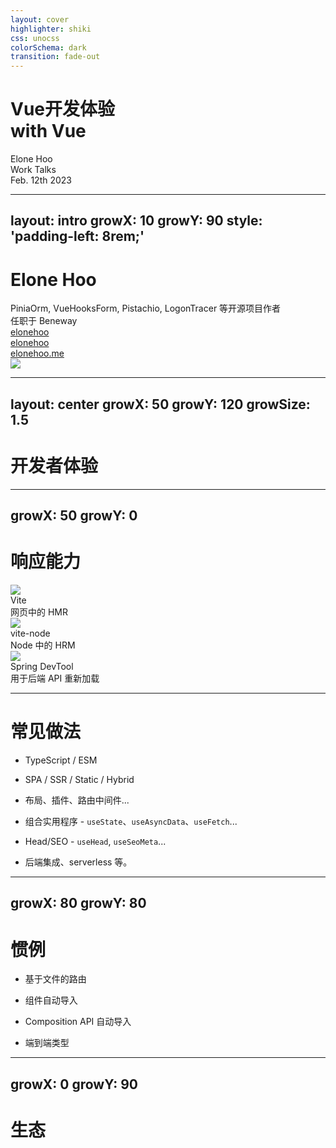 ```yaml
---
layout: cover
highlighter: shiki
css: unocss
colorSchema: dark
transition: fade-out
---
```


<h1 flex="~ col">
<div>Vue开发体验</div>
<div flex="~ gap3" items-center>with <span inline-block i-logos:vue text-1.2em mb-2/> <b font-bold>Vue</b></div>
</h1>

<div uppercase text-sm tracking-widest>
Elone Hoo
</div>

<div abs-br mx-10 my-12 flex="~ col" text-sm text-right>
  <div>Work Talks</div>
  <div text-sm opacity-50>Feb. 12th 2023</div>
</div>

---
layout: intro
growX: 10
growY: 90
style: 'padding-left: 8rem;'
---

# Elone Hoo

<div class="leading-8 opacity-80">
PiniaOrm, VueHooksForm, Pistachio, LogonTracer 等开源项目作者<br>
任职于 Beneway<br>
</div>

<div my-10 w-min grid="~ cols-[40px_1fr] gap-y4" items-center justify-center>
  <div i-ri-github-line op50 ma text-xl/>
  <div><a href="https://github.com/elonehoo" target="_blank">elonehoo</a></div>
  <div i-ri-twitter-line op50 ma text-xl/>
  <div><a href="https://twitter.com/elonehoo" target="_blank">elonehoo</a></div>
  <div i-ri-user-3-line op50 ma text-xl/>
  <div><a href="https://elonehoo.me" target="_blank">elonehoo.me</a></div>
</div>

<img src="https://elonehoo.me/avatar.png" rounded-full w-40 abs-tr mt-16 mr-12/>

<div flex="~ gap2">

</div>

<!--

-->

---
layout: center
growX: 50
growY: 120
growSize: 1.5
---

# 开发者体验

<!--
让我们从谈论开发者体验开始。这些年我们越来越频繁地听说开发者体验。 框架在改善开发人员体验方面付出了很多努力，使我们的工作更有效率和成果，当然还有更好的体验。在这里，我想把这个大概念分成不同的部分，看看我们做了什么来真正从框架的角度有所不同。
-->

---
growX: 50
growY: 0
---

# 响应能力

<div flex="~" justify-evenly items-center h-90>
<v-clicks>

<div flex="~ col" items-center>
<img w-20 mb6 src="/vite.svg">
<div text-2xl>Vite</div>
<div text-base op50>网页中的 HMR</div>
</div>

<div flex="~ col" items-center>
<img w-20 mb6 src="/vite-node.svg">
<div text-2xl>vite-node</div>
<div text-base op50>Node 中的 HRM</div>
</div>

<div flex="~ col" items-center>
<img w-20 mb6 src="/spring-devtool.svg">
<div text-2xl>Spring DevTool</div>
<div text-base op50>用于后端 API 重新加载</div>
</div>

</v-clicks>
</div>

<!--
我要选择的第一件事是“响应能力”，也就是我们俗称的HMR。

在 Vue 3 中，我们将默认的捆绑器切换为 Vite，该工具以其即时热模块替换而闻名，或者称为 HMR。 它使您几乎可以立即看到从代码到应用程序的更改，并创建了一个很好的工作流程和反馈循环。

在服务器端渲染上，我们使用 `vite-node`，与 Vitest 相同的引擎，在服务器端执行 HMR。

最后，我们介绍了 Spring DevTool，除了它提供的许多很棒的功能外，它还在开发时为服务器 API 提供热重载。 还记得每次更改后端 API 时需要重新启动节点进程的时间吗？ SpringBoot 不再如此！

结合所有这些工具，我们能够使您的应用程序对您所做的任何更改做出改变，无论是客户端代码、ssr 还是服务器端 API。
-->

---

# 常见做法

<v-clicks>

- TypeScript / ESM

- SPA / SSR / Static / Hybrid
- 布局、插件、路由中间件...
- 组合实用程序 - `useState`、`useAsyncData`、`useFetch`...
- Head/SEO - `useHead`, `useSeoMeta`...
- 后端集成、serverless 等。

</v-clicks>

<!--
作为一个框架，Vue 社区提供了很多通用的内置实践。

感谢 Vite 提供了 TypeScript 和 ESM 的开箱即用。

Vue 社区还使构建单页应用程序、服务器端呈现、静态站点生成或按路由混合它们变得简单——使用相同的代码库同构而无需任何显式设置。

然后我们提供了布局系统、插件、路由中间件等，让应用程序的创建更容易，你的代码库更有条理。

最重要的是，我们还提供了一些可组合的实用程序，例如 `useState` 和 `useAsyncData`，以及 SEO 实用程序，例如 `useHead` 和 `useSeoMeta`，使状态可以跨服务器端和客户端访问。

更不用说我们还拥有最好的后端集成之一。 借助 Spring Devtool，我们可以使用零配置将 HMR 在 Spring 项目中展示。

所有这些功能都试图提供您可能需要的开箱即用的常见做法和合理的默认设置。 并节省您的时间去配置它们。
-->

---
growX: 80
growY: 80
---

# 惯例

<v-clicks>

- 基于文件的路由

- 组件自动导入

- Composition API 自动导入

- 端到端类型

</v-clicks>

<!--
然后到了很酷的部分，我们还介绍了一些约定。

第一个是基于文件的路由，它允许您通过简单地在文件系统中创建具有相同结构的 Vue 组件来拥有一个多页面应用程序。

然后我们添加组件自动导入，components 文件夹下的组件将在任何与其文件名相同的 Vue 文件中直接可用。 而且，它们将很好地进行代码拆分。

在 Vue 社区中，我们引入了 unplugin-auto-import-api 。 这意味着您不再需要在每个组件中键入 `import { ref } from 'vue'`。 Vue 的 API 可直接供您使用。 第 3 方模块还可以提供要自动导入的自定义可组合项，这同样适用于我们本地的 Composition API。

最后，所有这些约定都是完全同步的。 在进行路线导航或从 API 获取数据时，我们甚至可以使用类型自动完成功能。

引入约定可以大大减少我们需要编写的样板文件并避免代码库中的重复。 我认为这对提高工作效率有很大的帮助。
-->

---
growX: 0
growY: 90
---

# 生态

<iframe v-click src="https://cn.vitejs.dev/plugins/" 
  onload="this.style.visibility = 'visible';" 
  scale-50 origin-top-right absolute right-0 top-0 bottom-0 w="140%" h="200%" 
  style="mix-blend-mode: lighten;filter:contrast(1.15);visibility:hidden;"
/>


<v-clicks>

- 模块

- 轻松整合

</v-clicks>

<!--
在生态系统方面，Vue 有一个庞大的社区来围绕它构建模块。 在我们的网站上看看这些，我们有数百个高质量的模块供您选择，这里的所有模块都可用于 Vue 3。有了插件，我们可以毫不费力地集成想要的功能。 他们正在为我们处理细节和最佳实践。
-->

---
growX: 0
growY: 50
layout: two-cols
---

# Vue中的 <span v-click> - 响应式</span>

<template v-slot:right>

![](/excel-reactive.png)

</template>


<v-clicks>

- 自动收集依赖 & 更新

- Vue 3 中新的 API
  - ref
  - reactive
  - effect
  - computed

</v-clicks>

<!--
那么什么是响应式呢？提到这个就得祭出这张非常经典的 GIF。在一个 Excel 表格里面，我们会以公式的形式去定义一个一个单元格应该去做怎么样的一个运算。那么大家可以看到，在我设置好了 `A3` 这个格子的公式之后，我去更新 `A1` 的数值时， `A3` 就会自动更新，而我不需要再去做任何的操作。这就是响应是能够给我们带来的一个非常好的帮助，依赖的自动收集跟更新。
-->

---
growX: 0
growY: -30
growFollow: false
layout: two-cols
---

# 响应式 <span v-click> - Reactive</span>

<template v-slot:right>

```ts
const reactive = target => new Proxy(target, {
  get(target, prop, receiver) {
    track(target, prop)
    return Reflect.get(...arguments) // get original data
  },
  set(target, key, value, receiver) {
    trigger(target, key)
    return Reflect.set(...arguments)
  }
})

const obj = reactive({
  hello: 'world'
})

console.log(obj.hello) // `track()` get called
obj.hello = 'vue' // `trigger()` get called
```

</template>

<v-clicks>

- 使用 Proxy 实现

- track，trigger 进行响应式追踪

</v-clicks>

<!--
在 Vue 3 里面，我们对整个响应式系统做了一个重新的设计，同时暴露出了这几个新的API，`ref` `reactive` `computed` `effect`。我们把原本 Vue 2 `Object.defineProperty` 的实现改成了使用 `Proxy` 的实现方式。而 `Proxy` 可以给我们提供对属性更新监控的更大的灵活性。

我们可以通过 `get` 和 `set` 这两个 `handler` 去追踪每一个属性的访问和修改，在这个例子中我们在 `get` 里注入了 `track` 这个函数，在 `set` `里注入了trigger` 这个函数。那么在对 `reactive` 这个对象的 `hello` 属性进行访问的时候 `track` 就会被执行，在对 `obj.hello` `进行赋值的时候，trigger` 就会被执行。通过 `track` 和 `trigger` 我们就可以进行一些响应式的追踪。
-->

---
growX: 0
growY: -30
growFollow: false
layout: two-cols
---

# 响应式 <span v-click> - Effect</span>

<template v-slot:right>

```ts
const targetMap = new WeakMap()

export const track = (target, key) => {
  if (tacking && activeEffect)
    targetMap.get(target).key(key).push(activeEffect)
}

export const trigger = (target, key) => {
  targetMap.get(target).key(key).forEach(effect => effect())
}

export const effect = (fn) => {
  const effect = function () { fn() }
  enableTracking()
  activeEffect = effect
  fn()
  resetTracking()
  activeEffect = undefined
}
```

</template>

<v-clicks>

- track 追踪调用它的函数

- trigger 出发绑定的更新

- effect 调用函数并且触发收集依赖

</v-clicks>

<!--
`effect` 是在 Vue 3 里面新引入的一个API，它的作用就是去结合 `track` 和 `trigger` 这两个功能，`track` 的作用是追踪调用他的函数，`trigger` 是去触发绑定的依赖更新。

在 `effect` 里面我们会接受一个函数作为参数，在执行这个函数之前的我们会开启 tracking，然后把当前的函数设置在一个全局变量 `activeEffect`，然后再去执行这个函数。那么在这个函数的调用时间里面我们有任何的 reactive 的调用就会触发 `track` 这个函数。`track` 的主要功能就是说我们把当前的 `activeEffect` 绑定到所触发它的这个属性调用上。然后在数据更新的时候，我们再去找到这个依赖上面所绑定的所有 `effect` 把他们一一调用。这样就完成了一个最基本的响应式的功能。

-->

---
layout: center
growX: 20
growY: 0
---

# 更进一步

<!--
因此，通过 Vue3 的上下文，让我们对于代码管理向前迈一步
-->

---
layout: 'center'
class: 'text-center'
growX: 50
growY: 10
---

<div v-click transition-all duration-500 :class="$slidev.nav.clicks === 0 ? 'op0' : $slidev.nav.clicks > 1 ? 'op50 text-2xl' : 'translate-y-10 text-4xl'">介绍</div>

<div class="nuxt-devtools-logo" v-click>
  <Git h-20/>
</div>

---

<h1><Git h-15/></h1>

<div text-2xl>
<v-clicks>

- 多分支管理

- 多版本控制

- 最佳的 diff 展示

</v-clicks>
</div>

<!--
众所周知 Git 是一个开源的现代版本控制系统。

多分支管理是 Git 一个非常重要的特点，因为多分支可以保证主分支不会产生任何的问题，而工作分支确定无误，就可以加入主分支。

Git 天然的支持多个版本，如果当前版本出现问题，我们可以方便的回滚到上一个版本。

在 Git 中我们可以清晰的看到每个提交之间所产生的差异。
-->

---
layout: center
class: text-center
growX: 50
growY: 50
growSize: 0.4
---

<h1>Demo 时间!</h1>

<!--
让我们前往 Demo
-->

---
layout: center
class: text-center
scale: 0.5
growFollow: false
---

<a href="https://github.com/benewy/tl-supervise" target="	
_blank">查看 Demo</a>

<!--
所以，这是一个使用 Git 孵化的项目，在这里我们可以看到我们是如何处理分支和看到所有的版本，以及我们在这个项目中的diff。

首先我们点开 tag 可以看到所对应的版本，和每一个版本之间的功能差异。

在点开 Pull Request 可以看到我们是如何处理多分支之间的合并。

随便点开一个 PR，打开  Files changed 可以看到里面的文件差异，这个就是我们所说的 diff
-->

---
layout: center
class: text-center
growX: 50
growY: 0
---

# 这就是我们在这个项目中是如何使用 Git 的

---
layout: intro
class: text-center pb-5
growX: 50
growY: 120
---

# Thank You!

Slides on [elonehoo.me](https://elonehoo.me)

<!--
我的谈话就到此为止。 这些幻灯片可以在我的网站上找到。 谢谢！
-->
